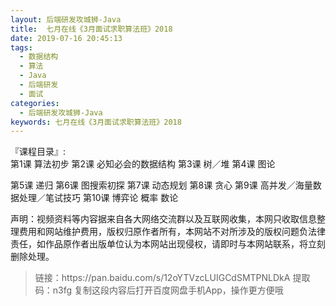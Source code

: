 ```yaml
---
layout: 后端研发攻城狮-Java
title:  七月在线《3月面试求职算法班》2018
date: 2019-07-16 20:45:13
tags:
  - 数据结构
  - 算法
  - Java
  - 后端研发
  - 面试
categories:
  - 后端研发攻城狮-Java
keywords: 七月在线《3月面试求职算法班》2018
---
```

『课程目录』:  
第1课 算法初步
第2课 必知必会的数据结构
第3课 树／堆
第4课 图论
<!-- more --> 
第5课 递归
第6课 图搜索初探
第7课 动态规划
第8课 贪心
第9课 高并发／海量数据处理／笔试技巧
第10课 博弈论 概率 数论

<div class="post-copyright">
    <div class="post-copyright__author">
      <span class="post-copyright-meta">声明：视频资料等内容据来自各大网络交流群以及互联网收集，本网只收取信息整理费用和网站维护费用，版权归原作者所有，本网站不对所涉及的版权问题负法律责任，如作品原作者出版单位认为本网站出现侵权，请即时与本网站联系，将立刻删除处理。 </span>
    </div>
</div>

<blockquote class="blockquote-center">
链接：https://pan.baidu.com/s/12oYTVzcLUIGCdSMTPNLDkA 
提取码：n3fg 
复制这段内容后打开百度网盘手机App，操作更方便哦
</blockquote>

